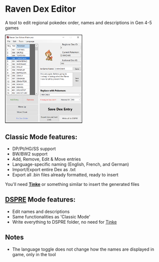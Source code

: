 # Raven Dex Editor

A tool to edit regional pokedex order, names and descriptions in Gen 4-5 games

<img src="RDE1.2.png" width=50% height=50%>

## Classic Mode features:
* DP/Pt/HG/SS support
* BW/BW2 support
* Add, Remove, Edit & Move entries
* Language-specific naming (English, French, and German)
* Import/Export entire Dex as .txt
* Export all .bin files already formatted, ready to insert

You'll need **[Tinke](https://github.com/pleonex/tinke)** or something similar to insert the generated files

## <a href=https://github.com/AdAstra-LD/DS-Pokemon-Rom-Editor>DSPRE</a> Mode features:
* Edit names and descriptions
* Same functionalities as 'Classic Mode'
* Write everything to DSPRE folder, no need for [Tinke](https://github.com/pleonex/tinke)

## Notes
* The language toggle does not change how the names are displayed in game, only in the tool


